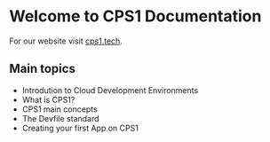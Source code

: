 # Welcome to CPS1 Documentation

For our website visit [cps1.tech](https://cps1.tech).

## Main topics

* Introdution to Cloud Development Environments
* What is CPS1?
* CPS1 main concepts
* The Devfile standard
* Creating your first App on CPS1

